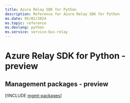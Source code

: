 ```yaml
---
title: Azure Relay SDK for Python
description: Reference for Azure Relay SDK for Python
ms.date: 05/02/2024
ms.topic: reference
ms.devlang: python
ms.service: service-bus-relay
---
```

# Azure Relay SDK for Python - preview

## Management packages - preview
[!INCLUDE [mgmt-packages](relay-mgmt-index.md)]